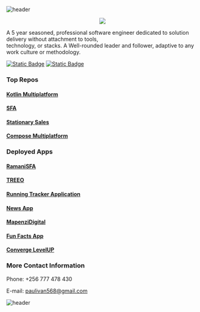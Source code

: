 ![header](https://capsule-render.vercel.app/api?type=slice&color=auto&height=300&section=header&text=Rutale%20Ivan%20Paul&animation=fadeIn&fontSize=50&desc=Senior%20Software%20Engineer)



<p align="center">
  <a href="https://skillicons.dev">
    <img src="https://skillicons.dev/icons?i=androidstudio,kotlin,java,ktor,postgres,mysql,sqlite,postman,git," />
  </a>
</p>

 
A 5 year seasoned, professional software engineer dedicated to solution
delivery without attachment to tools,<br/> technology, or stacks.
A Well-rounded leader and follower, adaptive to any work culture or methodology.
    


[![Static Badge](https://img.shields.io/badge/Github_Profile-black?logo=github)](https://github.com/RutaleIvanPaul)
[![Static Badge](https://img.shields.io/badge/Rutale_Ivan_Paul-blue?logo=linkedin&link=https%3A%2F%2Fwww.linkedin.com%2Fin%2Frutale-ivan-paul-881628129%2F)](https://www.linkedin.com/in/rutale-ivan-paul-881628129/)


### Top Repos
#### [Kotlin Multiplatform](https://github.com/RutaleIvanPaul/KMM)
#### [SFA](https://github.com/RutaleIvanPaul/SalesForceApp)
#### [Stationary Sales](https://github.com/RutaleIvanPaul/Stationary-Sales)
#### [Compose Multiplatform](https://github.com/RutaleIvanPaul/Compose-MM)

### Deployed Apps
#### [RamaniSFA](https://play.google.com/store/apps/details?id=io.ramani.ramanisalesforce&hl=en&gl=US)

#### [TREEO](https://treeo.one/en/treeo-app)

#### [Running Tracker Application](https://github.com/RutaleIvanPaul/Running-Tracker)

#### [News App](https://www.amazon.com/gp/product/B07WCNQBMW)

#### [MapenziDigital](https://github.com/RutaleIvanPaul/MapenziDigital)

#### [Fun Facts App](https://github.com/RutaleIvanPaul/FunFactsAppKotlin)

#### [Converge LevelUP](https://www.amazon.com/gp/product/B07K7GTS6C)

### More Contact Information

Phone: +256 777 478 430

E-mail: paulivan568@gmail.com

![header](https://capsule-render.vercel.app/api?type=soft)


<!--
**RutaleIvanPaul/RutaleIvanPaul** is a ✨ _special_ ✨ repository because its `README.md` (this file) appears on your GitHub profile.

Here are some ideas to get you started:

- 🔭 I’m currently working on ...
- 🌱 I’m currently learning ...
- 👯 I’m looking to collaborate on ...
- 🤔 I’m looking for help with ...
- 💬 Ask me about ...
- 📫 How to reach me: ...
- 😄 Pronouns: ...
- ⚡ Fun fact: ...
-->
